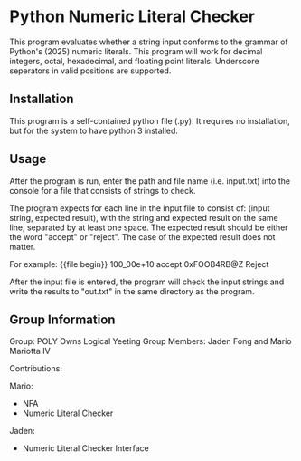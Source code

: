 # Python Numeric Literal Checker

This program evaluates whether a string input conforms to the grammar of Python's (2025) numeric literals.
This program will work for decimal integers, octal, hexadecimal, and floating point literals. Underscore seperators in valid positions are supported.

## Installation

This program is a self-contained python file (.py). It requires no installation, but for the system to have python 3 installed.

## Usage

After the program is run, enter the path and file name (i.e. input.txt) into the console for a file that consists of strings to check.

The program expects for each line in the input file to consist of: (input string, expected result), with the string and expected result on the same line, separated by at least one space. The expected result should be either the word "accept" or "reject". The case of the expected result does not matter.

For example:
{{file begin}}
100_00e+10 accept
0xFOOB4RB@Z Reject

After the input file is entered, the program will check the input strings and write the results to "out.txt" in the same directory as the program.

## Group Information

Group: POLY Owns Logical Yeeting
Group Members: Jaden Fong and Mario Mariotta IV

Contributions:

Mario:
- NFA
- Numeric Literal Checker

Jaden:
- Numeric Literal Checker Interface

